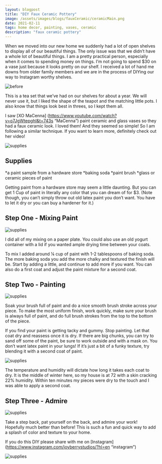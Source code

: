 ```yaml
---
layout: blogpost
title: "DIY Faux Ceramic Pottery"
image: /assets/images/blogs/fauxCeramic/ceramicMain.png
date: 2021-02-11
tags: home decor, painting, vases, ceramic
description: "faux ceramic pottery"
---
```

When we moved into our new home we suddenly had a lot of open shelves to display all of our beautiful things. The only issue was that we didn’t have a whole lot of beautiful things. I am a pretty practical person, especially when it comes to spending money on things. I’m not going to spend $30 on a vase just because it looks pretty on our shelf. I received a lot of hand me downs from older family members and we are in the process of DIYing our way to Instagram worthy shelves.

![before](/assets/images/blogs/fauxCeramic/before.jpg)

This is a tea set that we’ve had on our shelves for about a year. We will never use it, but I liked the shape of the teapot and the matching little pots. I also know that things look best in threes, so I kept them all. 

I saw [XO MaCenna] (https://www.youtube.com/watch?v=o7JgWtepghI&t=743s “MaCenna”) paint ceramic and glass vases so they had a faux ceramic look. I loved them! And they seemed so simple! So I am following a similar technique. If you want to learn more, definitely check out her video!

![supplies](/assets/images/blogs/fauxCeramic/supplies.jpg)

## Supplies
*a paint sample from a hardware store
*baking soda
*paint brush
*glass or ceramic pieces of paint

Getting paint from a hardware store may seem a little daunting. But you can get 1 Cup of paint in literally any color that you can dream of for $3. (Note though, you can’t simply throw out old latex paint you don’t want. You have to let it dry or you can buy a hardener for it.)

## Step One - Mixing Paint

![supplies](/assets/images/blogs/fauxCeramic/mixPaint.jpg)

I did all of my mixing on a paper plate. You could also use an old yogurt container with a lid if you wanted ample drying time between your coats. 

To mix I added around ¼ cup of paint with 1-2 tablespoons of baking soda. The more baking soda you add the more chalky and textured the finish will be. Start by adding a little, and continue to add more if you want. You can also do a first coat and adjust the paint mixture for a second coat. 

## Step Two - Painting

![supplies](/assets/images/blogs/fauxCeramic/firstCoat.jpg)

Soak your brush full of paint and do a nice smooth brush stroke across your piece. To make the most uniform finish, work quickly, make sure your brush is always full of paint, and do full brush strokes from the top to the bottom of the piece.

If you find your paint is getting tacky and gummy. Stop painting. Let that coat dry and reassess once it is dry. If there are big chunks, you can try to sand off some of the paint, be sure to work outside and with a mask on. You don’t want latex paint in your lungs! If it’s just a bit of a funky texture, try blending it with a second coat of paint.

![supplies](/assets/images/blogs/fauxCeramic/table.jpg)

The temperature and humidity will dictate how long it takes each coat to dry. It is the middle of winter here, so my house is at 72 with a skin cracking 22% humidity. Within ten minutes my pieces were dry to the touch and I was able to apply a second coat. 

## Step Three - Admire

![supplies](/assets/images/blogs/fauxCeramic/finalClose.jpg)

Take a step back, pat yourself on the back, and admire your work! Hopefully much better than before! This is such a fun and quick way to add a splash of color and texture to your home. 

If you do this DIY please share with me on [Instagram](https://www.instagram.com/joyberrystudios/?hl=en “instagram”)

![supplies](/assets/images/blogs/fauxCeramic/final.jpg)
